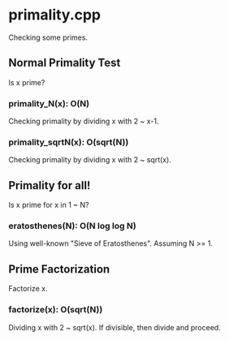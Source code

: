 # primality.cpp
Checking some primes.

## Normal Primality Test
Is x prime?

### primality_N(x): O(N)
Checking primality by dividing x with 2 ~ x-1.

### primality_sqrtN(x): O(sqrt(N))
Checking primality by dividing x with 2 ~ sqrt(x).

## Primality for all!
Is x prime for x in 1 ~ N?

### eratosthenes(N): O(N log log N)
Using well-known "Sieve of Eratosthenes".
Assuming N >= 1.

## Prime Factorization
Factorize x.

### factorize(x): O(sqrt(N))
Dividing x with 2 ~ sqrt(x).
If divisible, then divide and proceed.